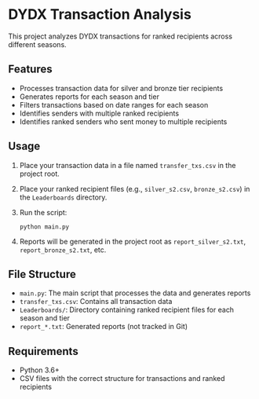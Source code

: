 # DYDX Transaction Analysis

This project analyzes DYDX transactions for ranked recipients across different seasons.

## Features

- Processes transaction data for silver and bronze tier recipients
- Generates reports for each season and tier
- Filters transactions based on date ranges for each season
- Identifies senders with multiple ranked recipients
- Identifies ranked senders who sent money to multiple recipients

## Usage

1. Place your transaction data in a file named `transfer_txs.csv` in the project root.
2. Place your ranked recipient files (e.g., `silver_s2.csv`, `bronze_s2.csv`) in the `Leaderboards` directory.
3. Run the script:

   ```
   python main.py
   ```

4. Reports will be generated in the project root as `report_silver_s2.txt`, `report_bronze_s2.txt`, etc.

## File Structure

- `main.py`: The main script that processes the data and generates reports
- `transfer_txs.csv`: Contains all transaction data
- `Leaderboards/`: Directory containing ranked recipient files for each season and tier
- `report_*.txt`: Generated reports (not tracked in Git)

## Requirements

- Python 3.6+
- CSV files with the correct structure for transactions and ranked recipients
